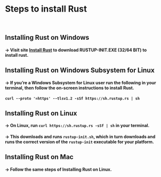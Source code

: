 # Steps to install Rust

<br />

## Installing Rust on Windows

#### -> Visit site [Install Rust](https://www.rust-lang.org/tools/install) to download RUSTUP-INIT.EXE (32/64 BIT) to install rust.

## Installing Rust on Windows Subsystem for Linux

#### -> If you’re a Windows Subsystem for Linux user run the following in your terminal, then follow the on-screen instructions to install Rust.

#### `curl --proto '=https' --tlsv1.2 -sSf https://sh.rustup.rs | sh`

## Installing Rust on Linux

#### -> On Linux, run `curl https://sh.rustup.rs -sSf | sh` in your terminal.

#### -> This downloads and runs `rustup-init.sh`, which in turn downloads and runs the correct version of the `rustup-init` executable for your platform.

## Installing Rust on Mac

#### -> Follow the same steps of Installing Rust on Linux.
